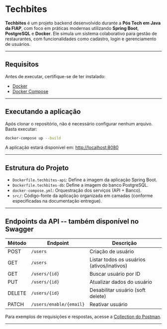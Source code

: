 
# Techbites

**Techbites** é um projeto backend desenvolvido durante a **Pós Tech em Java da FIAP**, com foco em práticas modernas utilizando **Spring Boot**, **PostgreSQL** e **Docker**. Ele simula um sistema colaborativo para gestão de restaurantes, com funcionalidades como cadastro, login e gerenciamento de usuários.

---

## Requisitos

Antes de executar, certifique-se de ter instalado:

- [Docker](https://www.docker.com/)
- [Docker Compose](https://docs.docker.com/compose/)

---

## Executando a aplicação

Após clonar o repositório, não é necessário configurar nenhum arquivo. Basta executar:

```bash
docker-compose up --build
```

A aplicação estará disponível em: [http://localhost:8080](http://localhost:8080)

---

## Estrutura do Projeto

- `Dockerfile.techbites-api`: Define a imagem da aplicação Spring Boot.
- `Dockerfile.techbites-db`: Define a imagem do banco PostgreSQL.
- `docker-compose.yml`: Orquestração dos serviços (API + Banco).
- `src/`: Código-fonte da aplicação organizada em camadas (conforme especificadas na documentação entregue).

---

## Endpoints da API -- também disponível no Swagger

| Método | Endpoint                      | Descrição                                 |
|--------|-------------------------------|-------------------------------------------|
| POST   | `/users`                      | Criação de usuário                         |
| GET    | `/users`                      | Listar todos os usuários (ativos/inativos)|
| GET    | `/users/{id}`                 | Buscar usuário por ID                      |
| PUT    | `/users/{id}`                 | Atualizar dados do usuário                 |
| DELETE | `/users/{id}`                 | Desabilitar usuário (soft delete)          |
| PATCH  | `/users/enable/{email}`       | Reativar usuário                           |

Para exemplos de requisições e respostas, acesse a [Collection do Postman](https://fiap-team-3629.postman.co/workspace/FIAP-team-Workspace~31d695a1-60ef-4fb0-8c0d-d37e7e2190c5/collection/42979032-1831d148-7563-438f-80cb-3e878814d7b2?action=share&creator=42979032&active-environment=42979032-e6903392-b44c-4514-b7e1-8f5efbf33529).

---
